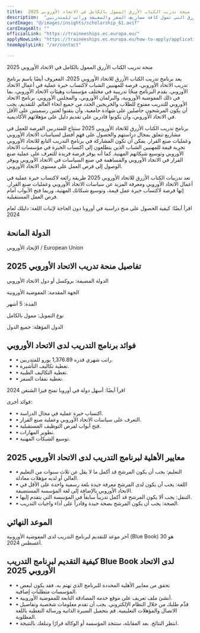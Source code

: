 ```yaml
---
title:  منحة تدريب الكتاب الأزرق الممول بالكامل في الاتحاد الأوروبي 2025 
description:  "فرصة ممولة بالكامل في الاتحاد الأوروبي منحة تدريب الكتاب الأزرق التي تمول كافة مصاريف السفر والمعيشة وراتب للمتدربين" 
cardImage: "@/images/insights/scholarship_61.avif" 
cardImageAlt: "" 
officialLink: "https://traineeships.ec.europa.eu/" 
applyNowLink: "https://traineeships.ec.europa.eu/how-to-apply/application-procedure" 
teamApplyLink: "/ar/contact"

---
```


منحة تدريب الكتاب الأزرق الممول بالكامل في الاتحاد الأوروبي 2025

يعد برنامج تدريب الكتاب الأزرق للاتحاد الأوروبي 2025، المعروف أيضًا باسم برنامج تدريب الاتحاد الأوروبي، فرصة للمهنيين الشباب لاكتساب خبرة عملية في أعمال الاتحاد الأوروبي. يقدم البرنامج منحًا تدريبية في مختلف مؤسسات وهيئات الاتحاد الأوروبي، بما في ذلك المفوضية الأوروبية، والبرلمان الأوروبي، والمجلس الأوروبي. برنامج الاتحاد الأوروبي للتدريب مفتوح للطلاب والخريجين الجدد من جميع أنحاء العالم. للتقديم، يجب أن يكون المرشحون حاصلين على شهادة جامعية، وأن يتقنوا لغتين رسميتين على الأقل في الاتحاد الأوروبي، وأن يكونوا قادرين على تقديم دليل على مؤهلاتهم الأكاديمية.

برنامج تدريب الكتاب الأزرق للاتحاد الأوروبي 2025 ستتاح للمتدربين الفرصة للعمل في مشاريع تتعلق بمجال دراستهم والحصول على فهم أفضل لسياسات الاتحاد الأوروبي وعمليات صنع القرار. يمكن أن تكون المشاركة في برنامج التدريب التابع للاتحاد الأوروبي تجربة قيمة للمهنيين الشباب الذين يتطلعون إلى اكتساب الخبرة في مؤسسات الاتحاد الأوروبي وتوسيع شبكاتهم المهنية. كما أنه يوفر فرصة فريدة للتعرف على عملية صنع القرار في الاتحاد الأوروبي والمساهمة في صنع السياسات في الاتحاد الأوروبي ويوفر الوصول إلى فرص العمل على مستوى الاتحاد الأوروبي.

تعد تدريبات الكتاب الأزرق للاتحاد الأوروبي 2025 طريقة رائعة لاكتساب خبرة عملية في أعمال الاتحاد الأوروبي ومعرفة المزيد عن سياسات الاتحاد الأوروبي وعمليات صنع القرار. إنها فرصة لاكتساب خبرة عمل قيمة، وتوسيع شبكاتك المهنية، وربما فتح الأبواب أمام فرص العمل المستقبلية.

اقرأ أيضًا: كيفية الحصول على منح دراسية في أوروبا دون الحاجة لإثبات اللغة: دليلك لعام 2024

## الدولة المانحة

الإتحاد الأوروبي / European Union

## تفاصيل منحة تدريب الاتحاد الأوروبي 2025

الدولة المضيفة: بروكسل أو دول الاتحاد الأوروبي

الجهة المقدمة: المفوضية الأوروبية

المدة: 5 أشهر

نوع التمويل: ممول بالكامل

الدول المؤهلة: جميع الدول

## فوائد برنامج التدريب لدى الاتحاد الأوروبي

- • راتب شهري قدره 1,376.89 يورو للمتدربين.
- • تغطية تكاليف التأشيرة.
- • تغطية التكاليف الطبية.
- • تغطية نفقات السفر.

اقرأ أيضًا: أسهل دولة في أوروبا تمنح فيزا الشنغن 2024

فوائد أخرى:

- • اكتساب خبرة عملية في مجال الدراسة.
- • التعرف على سياسات الاتحاد الأوروبي وعملية صنع القرار.
- • فتح أبواب لفرص التوظيف المستقبلية.
- • تطوير المهارات.
- • توسيع الشبكات المهنية.

## معايير الأهلية لبرنامج التدريب لدى الاتحاد الأوروبي 2025

- • التعليم: يجب أن يكون المرشح قد أكمل ما لا يقل عن ثلاث سنوات من التعليم العالي أو لديه مؤهلات معادلة.
- • اللغة: يجب أن يكون لدى المرشح معرفة جيدة بلغة رسمية واحدة على الأقل في الاتحاد الأوروبي بالإضافة إلى لغة المؤسسة المستضيفة.
- • التنقل: يجب ألا يكون المرشح قد أكمل تدريباً سابقاً في المؤسسة التي يتقدم إليها.
- • الصحة: يجب أن يكون المرشح بصحة جيدة وقادراً على أداء واجبات التدريب.

## الموعد النهائي

آخر موعد للتقديم لبرنامج التدريب لدى المفوضية الأوروبية (Blue Book) هو 30 أغسطس 2024.

## كيفية التقديم لبرنامج التدريب Blue Book لدى الاتحاد الأوروبي 2025

- • تحقق من معايير الأهلية المحددة للبرنامج الذي تهتم به، فقد يكون لبعض المؤسسات متطلبات إضافية.
- • أنشئ ملف تعريف على موقع خدمة المصادقة التابعة للمفوضية الأوروبية.
- • قدِّم طلبك من خلال النظام الإلكتروني. يجب أن تقدم معلومات شخصية وتفاصيل الاتصال والمؤهلات التعليمية. قم بتحميل السيرة الذاتية ورسالة التغطية باللغة المطلوبة.
- • انتظر النتائج. بعد المقابلة، ستتخذ المؤسسة أو الوكالة قرارًا وتبلغك بالنتيجة.

